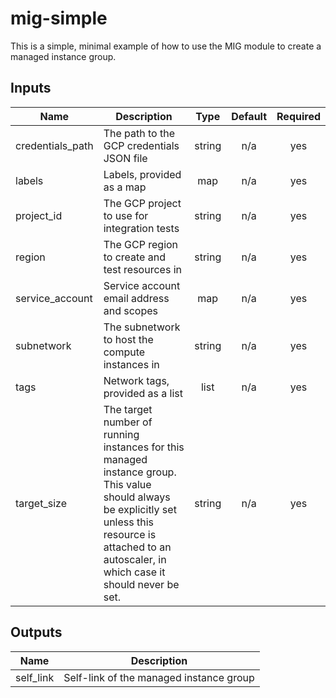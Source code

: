# mig-simple

This is a simple, minimal example of how to use the MIG module to create a
managed instance group.

[^]: (autogen_docs_start)

## Inputs

| Name | Description | Type | Default | Required |
|------|-------------|:----:|:-----:|:-----:|
| credentials\_path | The path to the GCP credentials JSON file | string | n/a | yes |
| labels | Labels, provided as a map | map | n/a | yes |
| project\_id | The GCP project to use for integration tests | string | n/a | yes |
| region | The GCP region to create and test resources in | string | n/a | yes |
| service\_account | Service account email address and scopes | map | n/a | yes |
| subnetwork | The subnetwork to host the compute instances in | string | n/a | yes |
| tags | Network tags, provided as a list | list | n/a | yes |
| target\_size | The target number of running instances for this managed instance group. This value should always be explicitly set unless this resource is attached to an autoscaler, in which case it should never be set. | string | n/a | yes |

## Outputs

| Name | Description |
|------|-------------|
| self\_link | Self-link of the managed instance group |

[^]: (autogen_docs_end)